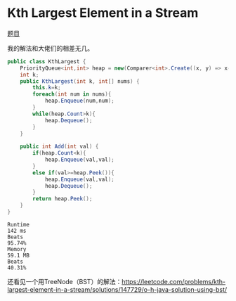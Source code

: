 # Kth Largest Element in a Stream

[题目](https://leetcode.com/problems/kth-largest-element-in-a-stream/description/)

我的解法和大佬们的相差无几。

```c#
public class KthLargest {
    PriorityQueue<int,int> heap = new(Comparer<int>.Create((x, y) => x-y));
    int k;
    public KthLargest(int k, int[] nums) {
        this.k=k;
        foreach(int num in nums){
            heap.Enqueue(num,num);
        }
        while(heap.Count>k){
            heap.Dequeue();
        }
    }
    
    public int Add(int val) {
        if(heap.Count<k){
            heap.Enqueue(val,val);
        }
        else if(val>=heap.Peek()){
            heap.Enqueue(val,val);
            heap.Dequeue();
        }
        return heap.Peek();
    }
}
```
```
Runtime
142 ms
Beats
95.74%
Memory
59.1 MB
Beats
40.31%
```
还看见一个用TreeNode（BST）的解法：https://leetcode.com/problems/kth-largest-element-in-a-stream/solutions/147729/o-h-java-solution-using-bst/